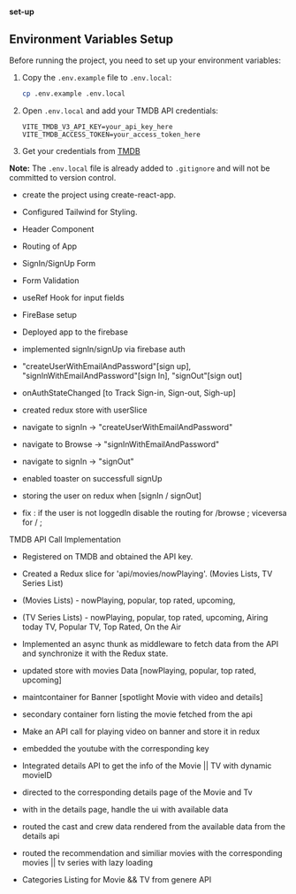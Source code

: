#### set-up

## Environment Variables Setup

Before running the project, you need to set up your environment variables:

1. Copy the `.env.example` file to `.env.local`:
   ```bash
   cp .env.example .env.local
   ```

2. Open `.env.local` and add your TMDB API credentials:
   ```
   VITE_TMDB_V3_API_KEY=your_api_key_here
   VITE_TMDB_ACCESS_TOKEN=your_access_token_here
   ```

3. Get your credentials from [TMDB](https://www.themoviedb.org/)

**Note:** The `.env.local` file is already added to `.gitignore` and will not be committed to version control.



- create the project using create-react-app.
- Configured Tailwind for Styling.
- Header Component
- Routing of App
- SignIn/SignUp Form
- Form Validation
- useRef Hook for input fields
- FireBase setup
- Deployed app to the firebase
- implemented signIn/signUp via firebase auth
- "createUserWithEmailAndPassword"[sign up], "signInWithEmailAndPassword"[sign In],
"signOut"[sign out]
- onAuthStateChanged [to Track Sign-in, Sign-out, Sigh-up]
- created redux store with userSlice

- navigate to signIn -> "createUserWithEmailAndPassword"
- navigate to Browse -> "signInWithEmailAndPassword"
- navigate to signIn -> "signOut"

- enabled toaster on successfull signUp
- storing the user on redux when [signIn / signOut]
- fix : if the user is not loggedIn disable the routing for /browse ; viceversa for / ;


TMDB API Call Implementation

- Registered on TMDB and obtained the API key.
- Created a Redux slice for 'api/movies/nowPlaying'. (Movies Lists, TV Series List)
- (Movies Lists) - nowPlaying, popular, top rated, upcoming, 
- (TV Series Lists) - nowPlaying, popular, top rated, upcoming, Airing today TV, Popular TV, Top Rated, On the Air
- Implemented an async thunk as middleware to fetch data from the API and synchronize it with the Redux state.
- updated store with movies Data [nowPlaying, popular, top rated, upcoming]
- maintcontainer for Banner [spotlight Movie with video and details]
- secondary container forn listing the movie fetched from the api
- Make an API call for playing video on banner and store it in redux
- embedded the youtube with the corresponding key

- Integrated details API to get the info of the Movie || TV with dynamic movieID
- directed to the corresponding details page of the Movie and Tv
- with in the details page, handle the ui with available data
- routed the cast and crew data rendered from the available data from the details api
- routed the recommendation and similiar movies with the corresponding movies || tv series with lazy loading

- Categories Listing for Movie && TV from genere API




